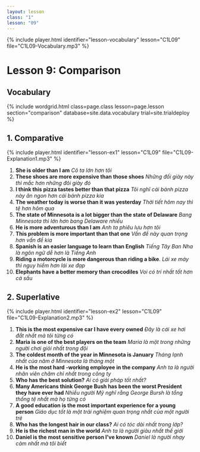 ```yaml
---
layout: lesson
class: "1"
lesson: "09"
---
```



{% include player.html identifier="lesson-vocabulary" lesson="C1L09" file="C1L09-Vocabulary.mp3" %}



# Lesson 9: Comparison 


## Vocabulary

{% include wordgrid.html 
		class=page.class 
		lesson=page.lesson 
		section="comparison"
		database=site.data.vocabulary 
		trial=site.trialdeploy %}



## 1. Comparative
{% include player.html identifier="lesson-ex1" lesson="C1L09" file="C1L09-Explanation1.mp3" %}

1. **She is older than I am** *Cô ta lớn hơn tôi*
2. **These shoes are more expensive than those shoes** *Những đối giày này thì mắc hơn những đôi giày đó*
3. **I think this pizza tastes better than that pizza** *Tôi nghĩ cái bánh pizza này ăn ngon hơn cái bánh pizza kia*
4. **The weather today is worse than it was yesterday** *Thời tiết hôm nay thì tệ hơn hôm qua*
5. **The state of Minnesota is a lot bigger than the state of Delaware** *Bang Minnesota thì lớn hơn bang Delaware nhiều*
6. **He is more adventurous than I am** *Anh ta phiêu lưu hơn tôi*
7. **This problem is more important than that one** *Vấn đề này quan trọng hơn vấn đề kia*
8. **Spanish is an easier language to learn than English** *Tiếng Tây Ban Nha là ngôn ngữ dễ hơn là Tiếng Anh*
9. **Riding a motorcycle is more dangerous than riding a bike**. *Lái xe máy thì nguy hiểm hơn lái xe đạp*
10. **Elephants have a better memory than crocodiles** *Voi có trí nhất tốt hơn cá sấu*

## 2. Superlative
{% include player.html identifier="lesson-ex2" lesson="C1L09" file="C1L09-Explanation2.mp3" %}

1. **This is the most expensive car I have every owned** *Đây là cái xe hơi đắt nhất mà tôi từng có*
2. **Maria is one of the best players on the team** *Maria là một trong những người chơi giỏi nhất trong đội*
3. **The coldest month of the year in Minnesota is January** *Tháng lạnh nhất của năm ở Minnesota là tháng một*
4. **He is the most hard -working employee in the company** *Anh ta là người nhân viên chăm chỉ nhất trong công ty*
5. **Who has the best solution?** *Ai có giải pháp tốt nhất?*
6. **Many Americans think George Bush has been the worst President they have ever had** *Nhiều người Mỹ nghĩ rằng George Bursh là tổng thống tệ nhất mà họ từng có*
7. **A good education is the most important experience for a young person** *Giáo dục tốt là một trải nghiệm quan trọng nhất của một người trẻ*
8. **Who has the longest hair in our class?** *Ai có tóc dài nhất trong lớp?*
9. **He is the richest man in the world** *Anh ta là người giàu nhất thế giới*
10. **Daniel is the most sensitive person I've known** *Daniel là người nhạy cảm nhất mà tôi biết*